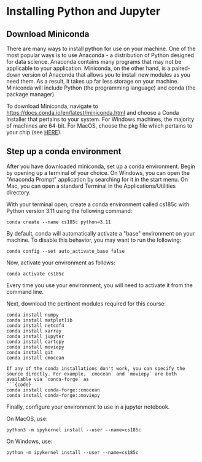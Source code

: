 # Installing Python and Jupyter

## Download Miniconda
There are many ways to install python for use on your machine. One of the most popular ways is to use Anaconda - a distribution of Python designed for data science. Anaconda contains many programs that may not be applicable to your application. Miniconda, on the other hand, is a paired-down version of Anaconda that allows you to install new modules as you need them. As a result, it takes up far less storage on your machine. Miniconda will include Python (the programming language) and conda (the package manager).

To download Miniconda, navigate to https://docs.conda.io/en/latest/miniconda.html and choose a Conda Installer that pertains to your system. For Windows machines, the majority of machines are 64-bit. For MacOS, choose the pkg file which pertains to your chip (see [HERE](https://support.apple.com/en-us/HT211814)).


## Step up a conda environment
After you have downloaded miniconda, set up a conda environment. Begin by opening up a terminal of your choice. On Windows, you can open the "Anaconda Prompt" application by searching for it in the start menu. On Mac, you can open a standard Terminal in the Applications/Utilities directory. 

With your terminal open, create a conda environment called cs185c with Python version 3.11 using the following command:

```
conda create --name cs185c python=3.11
```
By default, conda will automatically activate a "base" environment on your machine. To disable this behavior, you may want to run the following:
```
conda config --set auto_activate_base false
```

Now, activate your environment as follows:
```
conda activate cs185c
```

Every time you use your environment, you will need to activate it from the command line.

Next, download the pertinent modules required for this course:

```
conda install numpy
conda install matplotlib
conda install netcdf4
conda install xarray
conda install jupyter
conda install cartopy
conda install moviepy
conda install git
conda install cmocean
```

```{note}
If any of the conda installations don't work, you can specify the source directly. For example, `cmocean` and `moviepy` are both available via `conda-forge` as 
```{code}
conda install conda-forge::cmocean
conda install conda-forge::moviepy
```

Finally, configure your environment to use in a jupyter notebook. 

On MacOS, use:

```
python3 -m ipykernel install --user --name=cs185c
```

On Windows, use:
```
python -m ipykernel install --user --name=cs185c
```




